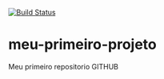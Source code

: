 [![Build Status](https://travis-ci.org/rcodamascenouber/meu-primeiro-projeto.svg?branch=master)](https://travis-ci.org/rcodamascenouber/meu-primeiro-projeto)
# meu-primeiro-projeto
Meu primeiro repositorio GITHUB
